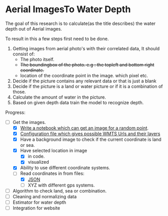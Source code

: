 # Aerial ImagesTo Water Depth

The goal of this research is to calculate(as the title describes) the water depth out of Aerial images. 

To result in this a few steps first need to be done.
1. Getting images from aerial photo's with their correlated data, It should consist of:
    * The photo itself.
    * ~~The boundingbox of the photo. e.g : the topleft and bottom right coordinate.~~
    * location of the coordinate point in the image. which pixel etc.
1. Decide if the picture contains any relevant data or that is just a blank
1. Decide if the picture is a land or water picture or if it is a combination of those.
1. Calculate the amount of water in the picture.
1. Based on given depth data train the model to recognize depth.

Progress:
- [ ] Get the images.
    - [X] [Write a notebook which can get an image for a random point](WMTS_Single_Tile_Based.ipynb).
    - [X] [Configuration file which gives possible WMTS Urls and their layers](config.json)
    - [X] Have a background image to check if the current coordinate is land or sea.
    - [X] Have selected location in image
        - [x] in code.
        - [x] visualized
    - [X] Ability to use different coordinate systems.
    - [ ] Read coordinates in from files:
        - [X] [JSON](coordinates.json)
        - [ ] XYZ with different gps systems.
- [ ] Algorithm to check land, sea or combination.
- [ ] Cleaning and normalizing data
- [ ] Estimator for water depth
- [ ] Integration for website
